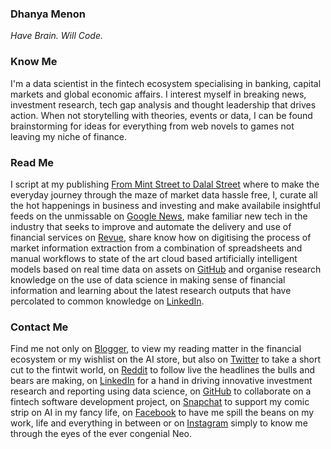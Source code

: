 ### Dhanya Menon

*Have Brain. Will Code.*

### Know Me

I'm a data scientist in the fintech ecosystem specialising in banking, capital markets and global economic affairs. I interest myself in breaking news, investment research, tech gap analysis and thought leadership that drives action. When not storytelling with theories, events or data, I can be found brainstorming for ideas for everything from web novels to games not leaving my niche of finance. 

### Read Me

I script at my publishing [From Mint Street to Dalal 
Street](https://sites.google.com/view/frommintstreettodalalstreet) where to make the everyday 
journey through the maze of market data hassle free, I, curate all the hot happenings in business and 
investing and make availabile insightful feeds on the unmissable on [Google 
News](https://news.google.com/publications/CAAqBwgKML7MqQswsNfBAw?ceid=IN:en), make 
familiar new tech in the industry that seeks to improve and automate the delivery and use of financial services on [Revue](https://www.getrevue.co/profile/frommintstreettodalalstreet), share 
know how on digitising the process of market information extraction from a combination of 
spreadsheets and manual workflows to state of the art cloud based artificially intelligent models based 
on real time data on assets on [GitHub](https://signorinadhanyamenonmba.github.io/From-Mint-Street-to-Dalal-Street) and organise research knowledge on the use of data science in making sense 
of financial information and learning about the latest research outputs that have percolated to common knowledge on [LinkedIn](https://www.linkedin.com/newsletters/from-mint-street-to-dalal-street).

### Contact Me 

Find me not only on [Blogger](https://www.blogger.com/profile/10908435327590944385), to view my reading matter in the financial ecosystem or my wishlist on the AI store, but also on [Twitter](https://www.twitter.com/mizdhanyamenon) to take a short cut to the fintwit world, on [Reddit](https://www.reddit.com/user/dominadhanyamenonmba) to follow live the headlines the bulls and bears are making, on [LinkedIn](https://www.linkedin.com/in/sayidadhanyamenonmba) for a hand in driving innovative investment research and reporting using data science, on [GitHub](https://www.github.com/signorinadhanyamenonmba) to collaborate on a fintech software development project, on [Snapchat](https://www.snapchat.com/add/maamdhanyamenon) to support my comic strip on AI in my fancy life, on [Facebook](https://www.facebook.com/susridhanyamenonmba) to have me spill the beans on my work, life and everything in between or on [Instagram](https://www.instagram.com/srtadhanyamenonmba) simply to know me through the eyes of the ever congenial Neo.
